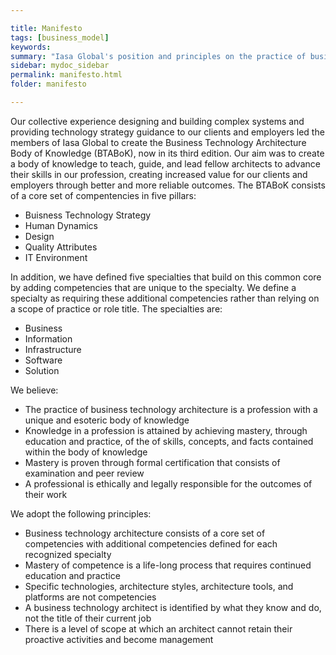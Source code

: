 ```yaml
---

title: Manifesto
tags: [business_model]
keywords:
summary: "Iasa Global's position and principles on the practice of business technolgy architecture."
sidebar: mydoc_sidebar
permalink: manifesto.html
folder: manifesto

---
```


Our collective experience designing and building complex systems and providing technology strategy guidance to our clients and employers led the members of Iasa Global to create the Business Technology Architecture Body of Knowledge (BTABoK), now in its third edition. Our aim was to create a body of knowledge to teach, guide, and lead fellow architects to advance their skills in our profession, creating increased value for our clients and employers through better and more reliable outcomes. The BTABoK consists of a core set of compentencies in five pillars:

- Buisness Technology Strategy
- Human Dynamics
- Design
- Quality Attributes
- IT Environment

In addition, we have defined five specialties that build on this common core by adding competencies that are unique to the specialty. We define a specialty as requiring these additional competencies rather than relying on a scope of practice or role title. The specialties are:

- Business
- Information
- Infrastructure
- Software
- Solution

We believe:

- The practice of business technology architecture is a profession with a unique and esoteric body of knowledge
- Knowledge in a profession is attained by achieving mastery, through education and practice, of the of skills, concepts, and facts contained within the body of knowledge
- Mastery is proven through formal certification that consists of examination and peer review
- A professional is ethically and legally responsible for the outcomes of their work

We adopt the following principles:

- Business technology architecture consists of a core set of competencies with additional competencies defined for each recognized specialty
- Mastery of competence is a life-long process that requires continued education and practice
- Specific technologies, architecture styles, architecture tools, and platforms are not competencies
- A business technology architect is identified by what they know and do, not the title of their current job
- There is a level of scope at which an architect cannot retain their proactive activities and become management
